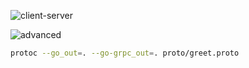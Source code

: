 ![client-server](https://asdxz.oss-cn-beijing.aliyuncs.com/img/202312041711526.png)

![advanced](https://asdxz.oss-cn-beijing.aliyuncs.com/img/202312041727614.png)

```bash
protoc --go_out=. --go-grpc_out=. proto/greet.proto
```